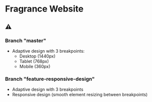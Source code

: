 # Fragrance Website

## ⚠️
### Branch "master"
- Adaptive design with 3 breakpoints:
  - Desktop (1440px)
  - Tablet (768px)
  - Mobile (360px)

### Branch "feature-responsive-design"
- Adaptive design with 3 breakpoints
- Responsive design (smooth element resizing between breakpoints)